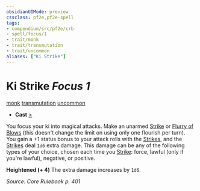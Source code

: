 ```yaml
---
obsidianUIMode: preview
cssclass: pf2e,pf2e-spell
tags:
- compendium/src/pf2e/crb
- spell/focus/1
- trait/monk
- trait/transmutation
- trait/uncommon
aliases: ["Ki Strike"]
---
```

# Ki Strike *Focus 1*   
[monk](/rules/traits/monk.md)  [transmutation](/rules/traits/transmutation.md)  [uncommon](/rules/traits/uncommon.md)  

- **Cast** [>](/rules/core-rulebook/chapter-9-playing-the-game.md#Actions "Single Action") 

You focus your ki into magical attacks. Make an unarmed [Strike](/rules/actions/strike.md) or [Flurry of Blows](/rules/actions/flurry-of-blows.md) (this doesn't change the limit on using only one flourish per turn). You gain a +1 status bonus to your attack rolls with the [Strikes](/rules/actions/strike.md), and the [Strikes](/rules/actions/strike.md) deal `1d6` extra damage. This damage can be any of the following types of your choice, chosen each time you [Strike](/rules/actions/strike.md): force, lawful (only if you're lawful), negative, or positive.

**Heightened (+ 4)** The extra damage increases by `1d6`.

*Source: Core Rulebook p. 401*